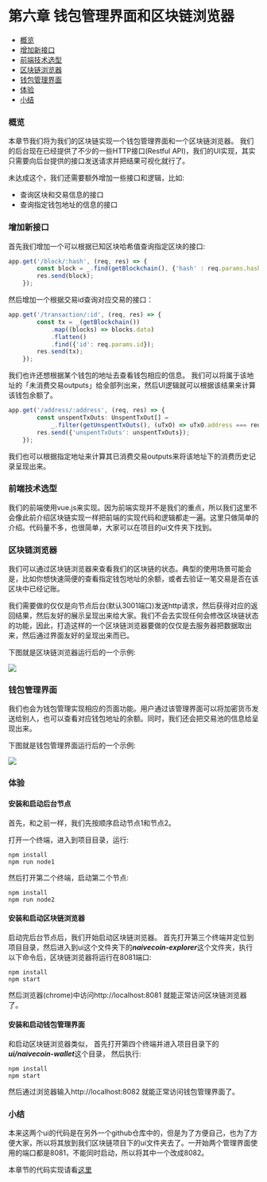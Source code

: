 
# 第六章 钱包管理界面和区块链浏览器

- [概览](#概览)
- [增加新接口](#增加新接口)
- [前端技术选型](#前端技术选型)
- [区块链浏览器](#区块链浏览器)
- [钱包管理界面](#钱包管理界面)
- [体验](#体验)
- [小结](#小结)
  
### 概览

本章节我们将为我们的区块链实现一个钱包管理界面和一个区块链浏览器。 我们的后台现在已经提供了不少的一些HTTP接口(Restful API)，我们的UI实现，其实只需要向后台提供的接口发送请求并把结果可视化就行了。

未达成这个，我们还需要额外增加一些接口和逻辑，比如:

- 查询区块和交易信息的接口
- 查询指定钱包地址的信息的接口

### 增加新接口

首先我们增加一个可以根据已知区块哈希值查询指定区块的接口:

``` typescript
app.get('/block/:hash', (req, res) => {
        const block = _.find(getBlockchain(), {'hash' : req.params.hash});
        res.send(block);
    }); 
```

然后增加一个根据交易id查询对应交易的接口：

``` typescript
app.get('/transaction/:id', (req, res) => {
        const tx = _(getBlockchain())
            .map((blocks) => blocks.data)
            .flatten()
            .find({'id': req.params.id});
        res.send(tx);
    });
```

我们也许还想根据某个钱包的地址去查看钱包相应的信息。 我们可以将属于该地址的「未消费交易outputs」给全部列出来，然后UI逻辑就可以根据该结果来计算该钱包余额了。

``` typescript
app.get('/address/:address', (req, res) => {
        const unspentTxOuts: UnspentTxOut[] =
            _.filter(getUnspentTxOuts(), (uTxO) => uTxO.address === req.params.address)
        res.send({'unspentTxOuts': unspentTxOuts});
    });
````

我们也可以根据指定地址来计算其已消费交易outputs来将该地址下的消费历史记录呈现出来。


### 前端技术选型

我们的前端使用vue.js来实现。因为前端实现并不是我们的重点，所以我们这里不会像此前介绍区块链实现一样把前端的实现代码和逻辑都走一遍。这里只做简单的介绍。代码量不多，也很简单，大家可以在项目的ui文件夹下找到。

### 区块链浏览器

我们可以通过区块链浏览器来查看我们的区块链的状态。典型的使用场景可能会是，比如你想快速简便的查看指定钱包地址的余额，或者去验证一笔交易是否在该区块中已经记账。

我们需要做的仅仅是向节点后台(默认3001端口)发送http请求，然后获得对应的返回结果，然后友好的展示呈现出来给大家。我们不会去实现任何会修改区块链状态的功能，因此，打造这样的一个区块链浏览器要做的仅仅是去服务器把数据取出来，然后通过界面友好的呈现出来而已。

下图就是区块链浏览器运行后的一个示例:


![](https://lhartikk.github.io/assets/explorer_ui.png)


### 钱包管理界面

我们也会为钱包管理实现相应的页面功能。用户通过该管理界面可以将加密货币发送给别人，也可以查看对应钱包地址的余额。同时，我们还会把交易池的信息给呈现出来。

下图就是钱包管理界面运行后的一个示例:

![](https://lhartikk.github.io/assets/wallet_ui.png)


### 体验

#### 安装和启动后台节点

首先，和之前一样，我们先按顺序启动节点1和节点2。

打开一个终端，进入到项目目录，运行:

``` shell
npm install
npm run node1
```

然后打开第二个终端，启动第二个节点:

``` shell
npm install
npm run node2
```

#### 安装和启动区块链浏览器
启动完后台节点后，我们开始启动区块链浏览器。 首先打开第三个终端并定位到项目目录，然后进入到ui这个文件夹下的***naivecoin-explorer***这个文件夹，执行以下命令后，区块链浏览器将运行在8081端口:

``` shell
npm install
npm start
```
然后浏览器(chrome)中访问http://localhost:8081 就能正常访问区块链浏览器了。

#### 安装和启动钱包管理界面
和启动区块链浏览器类似， 首先打开第四个终端并进入项目目录下的***ui/naivecoin-wallet***这个目录， 然后执行:

``` shell
npm install
npm start
```
然后通过浏览器输入http://localhost:8082 就能正常访问钱包管理界面了。


### 小结

本来这两个ui的代码是在另外一个github仓库中的，但是为了方便自己，也为了方便大家，所以将其放到我们区块链项目下的ui文件夹去了。一开始两个管理界面使用的端口都是8081，不能同时启动，所以将其中一个改成8082。

本章节的代码实现请看[这里](https://github.com/zhubaitian/naivecoin/tree/chapter6)














